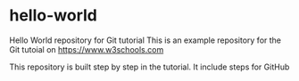 # hello-world
Hello World repository for Git tutorial
This is an example repository for the Git tutoial on https://www.w3schools.com

This repository is built step by step in the tutorial.
It include steps for GitHub

